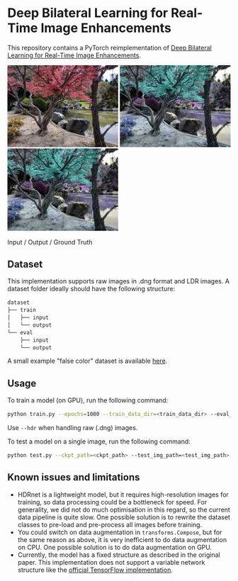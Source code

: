 # Deep Bilateral Learning for Real-Time Image Enhancements
This repository contains a PyTorch reimplementation of [Deep Bilateral Learning for Real-Time Image Enhancements](https://groups.csail.mit.edu/graphics/hdrnet/).
<p float="left">
  <img src="assets/false_in.jpg" width="250" />
  <img src="assets/false_out.jpg" width="250" /> 
  <img src="assets/false_gt.jpg" width="250" />
</p>
Input / Output / Ground Truth

## Dataset

This implementation supports raw images in .dng format and LDR images. A dataset folder ideally should have the following structure:

```bash
dataset
├── train
│   ├── input
│   └── output
└── eval
    ├── input
    └── output
```
A small example "false color" dataset is available [here](https://drive.google.com/file/d/1Aix4Snl4mwBjGxkn_irqehcmfayMG8XO/view?usp=sharing).

## Usage
To train a model (on GPU), run the following command:
```bash
python train.py --epochs=1000 --train_data_dir=<train_data_dir> --eval_data_dir=<eval_data_dir> --cuda
```

Use `--hdr` when handling raw (.dng) images.

To test a model on a single image, run the following command:
```bash
python test.py --ckpt_path=<ckpt_path> --test_img_path=<test_img_path> --cuda
```

## Known issues and limitations
* HDRnet is a lightweight model, but it requires high-resolution images for training, so data processing could be a bottleneck for speed. For generality, we did not do much optimisation in this regard, so the current data pipeline is quite slow. One possible solution is to rewrite the dataset classes to pre-load and pre-process all images before training.
* You could switch on data augmentation in `transforms.Compose`, but for the same reason as above, it is very inefficient to do data augmentation on CPU. One possible solution is to do data augmentation on GPU.
* Currently, the model has a fixed structure as described in the original paper. This implementation does not support a variable network structure like the [official TensorFlow implementation](https://github.com/google/hdrnet.git).

